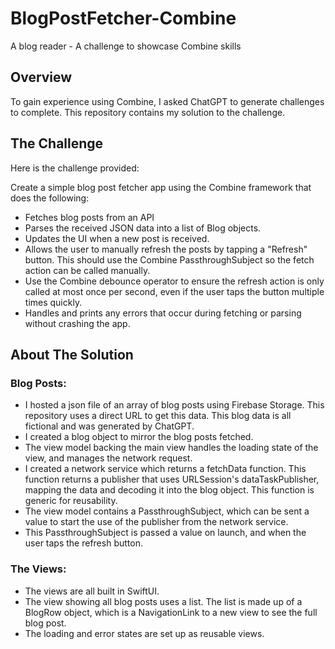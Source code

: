 # BlogPostFetcher-Combine

A blog reader - A challenge to showcase Combine skills

## Overview

To gain experience using Combine, I asked ChatGPT to generate challenges to complete. This repository contains my solution to the challenge.

##  The Challenge

Here is the challenge provided:

Create a simple blog post fetcher app using the Combine framework that does the following:

- Fetches blog posts from an API
- Parses the received JSON data into a list of Blog objects.
- Updates the UI when a new post is received.
- Allows the user to manually refresh the posts by tapping a "Refresh" button. This should use the Combine PassthroughSubject so the fetch action can be called manually.
- Use the Combine debounce operator to ensure the refresh action is only called at most once per second, even if the user taps the button multiple times quickly.
- Handles and prints any errors that occur during fetching or parsing without crashing the app.

## About The Solution

### Blog Posts:
- I hosted a json file of an array of blog posts using Firebase Storage. This repository uses a direct URL to get this data. This blog data is all fictional and was generated by ChatGPT.
- I created a blog object to mirror the blog posts fetched.
- The view model backing the main view handles the loading state of the view, and manages the network request.
- I created a network service which returns a fetchData function. This function returns a publisher that uses URLSession's dataTaskPublisher, mapping the data and decoding it into the blog object. This function is generic for reusability.
- The view model contains a PassthroughSubject, which can be sent a value to start the use of the publisher from the network service.
- This PassthroughSubject is passed a value on launch, and when the user taps the refresh button.

### The Views:
- The views are all built in SwiftUI.
- The view showing all blog posts uses a list. The list is made up of a BlogRow object, which is a NavigationLink to a new view to see the full blog post.
- The loading and error states are set up as reusable views.
